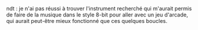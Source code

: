 ndt : je n'ai pas réussi à trouver l'instrument recherché qui m'aurait permis de faire de la musique dans le style 8-bit pour aller avec un jeu d'arcade, qui aurait peut-être mieux fonctionné que ces quelques boucles.
